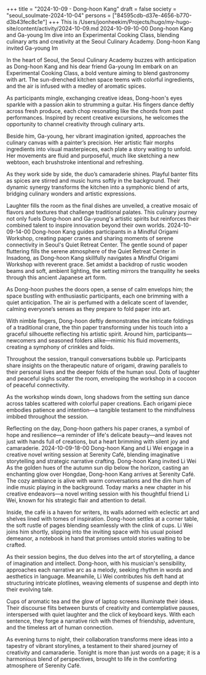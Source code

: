 +++
title = "2024-10-09 - Dong-hoon Kang"
draft = false
society = "seoul_soulmate-2024-10-04"
persons = ["84595cdb-d37e-4656-b770-d3b43fec8c1e"]
+++
This is /Users/joonheekim/Projects/hugo/my-hugo-site/content/activity/2024-10-09.md
2024-10-09-10-00
Dong-hoon Kang and Ga-young Im dive into an Experimental Cooking Class, blending culinary arts and creativity at the Seoul Culinary Academy.
Dong-hoon Kang invited Ga-young Im

In the heart of Seoul, the Seoul Culinary Academy buzzes with anticipation as Dong-hoon Kang and his dear friend Ga-young Im embark on an Experimental Cooking Class, a bold venture aiming to blend gastronomy with art. The sun-drenched kitchen space teems with colorful ingredients, and the air is infused with a medley of aromatic spices. 

As participants mingle, exchanging creative ideas, Dong-hoon's eyes sparkle with a passion akin to strumming a guitar. His fingers dance deftly across fresh produce, each chop resonating like the chords from past performances. Inspired by recent creative excursions, he welcomes the opportunity to channel creativity through culinary arts.

Beside him, Ga-young, her vibrant imagination ignited, approaches the culinary canvas with a painter’s precision. Her artistic flair morphs ingredients into visual masterpieces, each plate a story waiting to unfold. Her movements are fluid and purposeful, much like sketching a new webtoon, each brushstroke intentional and refreshing.

As they work side by side, the duo’s camaraderie shines. Playful banter flits as spices are stirred and music hums softly in the background. Their dynamic synergy transforms the kitchen into a symphonic blend of arts, bridging culinary wonders and artistic expressions.

Laughter fills the room as the final dishes are unveiled, a creative mosaic of flavors and textures that challenge traditional palates. This culinary journey not only fuels Dong-hoon and Ga-young's artistic spirits but reinforces their combined talent to inspire innovation beyond their own worlds.
2024-10-09-14-00
Dong-hoon Kang guides participants in a Mindful Origami Workshop, creating paper cranes and sharing moments of serene connectivity in Seoul's Quiet Retreat Center.
The gentle sound of paper fluttering fills the serene atmosphere of the Quiet Retreat Center in Insadong, as Dong-hoon Kang skillfully navigates a Mindful Origami Workshop with reverent grace. Set amidst a backdrop of rustic wooden beams and soft, ambient lighting, the setting mirrors the tranquility he seeks through this ancient Japanese art form.

As Dong-hoon pushes the doors open, a sense of calm envelops him; the space bustling with enthusiastic participants, each one brimming with a quiet anticipation. The air is perfumed with a delicate scent of lavender, calming everyone’s senses as they prepare to fold paper into art. 

With nimble fingers, Dong-hoon deftly demonstrates the intricate foldings of a traditional crane, the thin paper transforming under his touch into a graceful silhouette reflecting his artistic spirit. Around him, participants—newcomers and seasoned folders alike—mimic his fluid movements, creating a symphony of crinkles and folds.

Throughout the session, tranquil conversations bubble up. Participants share insights on the therapeutic nature of origami, drawing parallels to their personal lives and the deeper folds of the human soul. Dots of laughter and peaceful sighs scatter the room, enveloping the workshop in a cocoon of peaceful connectivity.

As the workshop winds down, long shadows from the setting sun dance across tables scattered with colorful paper creations. Each origami piece embodies patience and intention—a tangible testament to the mindfulness imbibed throughout the session.

Reflecting on the day, Dong-hoon gathers his paper cranes, a symbol of hope and resilience—a reminder of life's delicate beauty—and leaves not just with hands full of creations, but a heart brimming with silent joy and camaraderie.
2024-10-09-18-00
Dong-hoon Kang and Li Wei engage in a creative novel writing session at Serenity Café, blending imaginative storytelling and strategic narrative crafting.
Dong-hoon Kang invited Li Wei
As the golden hues of the autumn sun dip below the horizon, casting an enchanting glow over Hongdae, Dong-hoon Kang arrives at Serenity Café. The cozy ambiance is alive with warm conversations and the dim hum of indie music playing in the background. Today marks a new chapter in his creative endeavors—a novel writing session with his thoughtful friend Li Wei, known for his strategic flair and attention to detail.

Inside, the café is a haven for writers, its walls adorned with eclectic art and shelves lined with tomes of inspiration. Dong-hoon settles at a corner table, the soft rustle of pages blending seamlessly with the clink of cups. Li Wei joins him shortly, slipping into the inviting space with his usual poised demeanor, a notebook in hand that promises untold stories waiting to be crafted.

As their session begins, the duo delves into the art of storytelling, a dance of imagination and intellect. Dong-hoon, with his musician's sensibility, approaches each narrative arc as a melody, seeking rhythm in words and aesthetics in language. Meanwhile, Li Wei contributes his deft hand at structuring intricate plotlines, weaving elements of suspense and depth into their evolving tale.

Cups of aromatic tea and the glow of laptop screens illuminate their ideas. Their discourse flits between bursts of creativity and contemplative pauses, interspersed with quiet laughter and the click of keyboard keys. With each sentence, they forge a narrative rich with themes of friendship, adventure, and the timeless art of human connection.

As evening turns to night, their collaboration transforms mere ideas into a tapestry of vibrant storylines, a testament to their shared journey of creativity and camaraderie. Tonight is more than just words on a page; it is a harmonious blend of perspectives, brought to life in the comforting atmosphere of Serenity Café.
